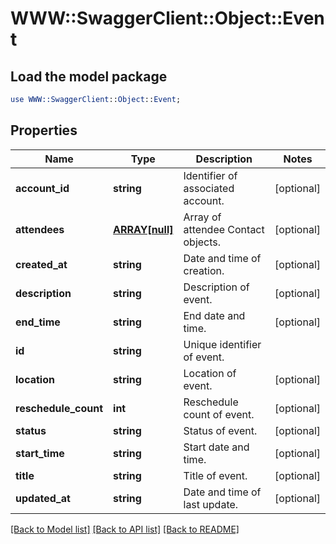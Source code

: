 # WWW::SwaggerClient::Object::Event

## Load the model package
```perl
use WWW::SwaggerClient::Object::Event;
```

## Properties
Name | Type | Description | Notes
------------ | ------------- | ------------- | -------------
**account_id** | **string** | Identifier of associated account. | [optional] 
**attendees** | [**ARRAY[null]**](.md) | Array of attendee Contact objects. | [optional] 
**created_at** | **string** | Date and time of creation. | [optional] 
**description** | **string** | Description of event. | [optional] 
**end_time** | **string** | End date and time. | [optional] 
**id** | **string** | Unique identifier of event. | 
**location** | **string** | Location of event. | [optional] 
**reschedule_count** | **int** | Reschedule count of event. | [optional] 
**status** | **string** | Status of event. | [optional] 
**start_time** | **string** | Start date and time. | [optional] 
**title** | **string** | Title of event. | [optional] 
**updated_at** | **string** | Date and time of last update. | [optional] 

[[Back to Model list]](../README.md#documentation-for-models) [[Back to API list]](../README.md#documentation-for-api-endpoints) [[Back to README]](../README.md)


